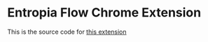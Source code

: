 # Entropia Flow Chrome Extension

This is the source code for [this extension](https://chromewebstore.google.com/detail/entropia-flow/clgamgiafgcghpoeodbbplnaiplhgecd)
